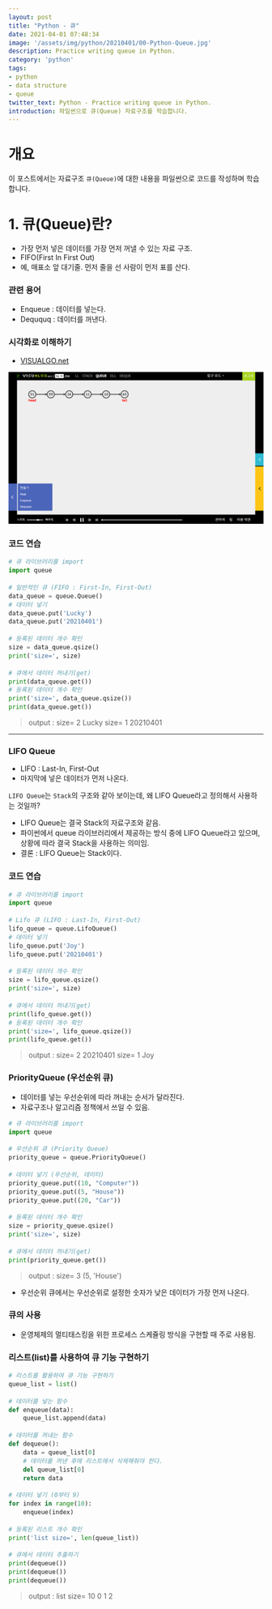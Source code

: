 ```yaml
---
layout: post
title: "Python - 큐"
date: 2021-04-01 07:48:34
image: '/assets/img/python/20210401/00-Python-Queue.jpg'
description: Practice writing queue in Python.
category: 'python'
tags:
- python
- data structure
- queue
twitter_text: Python - Practice writing queue in Python.
introduction: 파일썬으로 큐(Queue) 자료구조를 학습합니다.
---
```


# 개요

이 포스트에서는 자료구조 `큐(Queue)`에 대한 내용을 파일썬으로 코드를 작성하며 학습합니다.

# 1. 큐(Queue)란?

- 가장 먼저 넣은 데이터를 가장 먼저 꺼낼 수 있는 자료 구조.
- FIFO(First In First Out)
- 예, 매표소 앞 대기줄. 먼저 줄을 선 사람이 먼저 표를 산다.


### 관련 용어

- Enqueue : 데이터를 넣는다.
- Deququq : 데이터를 꺼낸다.


### 시각화로 이해하기

- [VISUALGO.net](https://visualgo.net/ko/list)

![그림1.](/assets/img/python/20210401/01-visualgo-queue.png)


### 코드 연습

```python
# 큐 라이브러리를 import
import queue

# 일반적인 큐 (FIFO : First-In, First-Out)
data_queue = queue.Queue()
# 데이터 넣기
data_queue.put('Lucky')
data_queue.put('20210401')

# 등록된 데이터 개수 확인
size = data_queue.qsize()
print('size=', size)

# 큐에서 데이터 꺼내기(get)
print(data_queue.get())
# 등록된 데이터 개수 확인
print('size=', data_queue.qsize())
print(data_queue.get())
```

> output :
> size= 2
> Lucky
> size= 1
> 20210401

---

### LIFO Queue

- LIFO : Last-In, First-Out
- 마지막에 넣은 데이터가 먼저 나온다.

`LIFO Queue`는 `Stack`의 구조와 같아 보이는데, 왜 LIFO Queue라고 정의해서 사용하는 것일까?

- LIFO Queue는 결국 Stack의 자료구조와 같음.
- 파이썬에서 queue 라이브러리에서 제공하는 방식 중에 LIFO Queue라고 있으며, 상황에 따라 결국 Stack을 사용하는 의미임.
- 결론 : LIFO Queue는 Stack이다.

### 코드 연습

```python
# 큐 라이브러리를 import
import queue

# Lifo 큐 (LIFO : Last-In, First-Out)
lifo_queue = queue.LifoQueue()
# 데이터 넣기
lifo_queue.put('Joy')
lifo_queue.put('20210401')

# 등록된 데이터 개수 확인
size = lifo_queue.qsize()
print('size=', size)

# 큐에서 데이터 꺼내기(get)
print(lifo_queue.get())
# 등록된 데이터 개수 확인
print('size=', lifo_queue.qsize())
print(lifo_queue.get())
```

> output :
> size= 2
> 20210401
> size= 1
> Joy

### PriorityQueue (우선순위 큐)

- 데이터를 넣는 우선순위에 따라 꺼내는 순서가 달라진다.
- 자료구조나 알고리즘 정책에서 쓰일 수 있음.

```python
# 큐 라이브러리를 import
import queue

# 우선순위 큐 (Priority Queue)
priority_queue = queue.PriorityQueue()

# 데이터 넣기 (우선순위, 데이터)
priority_queue.put((10, "Computer"))
priority_queue.put((5, "House"))
priority_queue.put((20, "Car"))

# 등록된 데이터 개수 확인
size = priority_queue.qsize()
print('size=', size)

# 큐에서 데이터 꺼내기(get)
print(priority_queue.get())
```

> output :
> size= 3
> (5, 'House')

- 우선순위 큐에서는 우선순위로 설정한 숫자가 낮은 데이터가 가장 먼저 나온다.


### 큐의 사용

- 운영체제의 멀티태스킹을 위한 프로세스 스케쥴링 방식을 구현할 때 주로 사용됨.

### 리스트(list)를 사용하여 큐 기능 구현하기

```python
# 리스트를 활용하여 큐 기능 구현하기
queue_list = list()

# 데이터를 넣는 함수
def enqueue(data):
    queue_list.append(data)

# 데이터를 꺼내는 함수
def dequeue():
    data = queue_list[0]
    # 데이터를 꺼낸 후에 리스트에서 삭제해줘야 한다.
    del queue_list[0]
    return data

# 데이터 넣기 (0부터 9)
for index in range(10):
    enqueue(index)

# 등록된 리스트 개수 확인
print('list size=', len(queue_list))

# 큐에서 데이터 추출하기
print(dequeue())
print(dequeue())
print(dequeue())
```

> output :
> list size= 10
> 0
> 1
> 2


